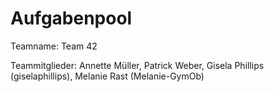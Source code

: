 # Aufgabenpool

Teamname: Team 42

Teammitglieder:
Annette Müller,
Patrick Weber,
Gisela Phillips (giselaphillips),
Melanie Rast (Melanie-GymOb)

